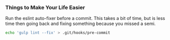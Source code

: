 ### Things to Make Your Life Easier

Run the eslint auto-fixer before a commit. This takes a bit of time, but is less time then going back and fixing
something because you missed a semi.

```sh
echo 'gulp lint --fix' > .git/hooks/pre-commit
```
